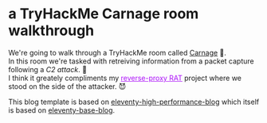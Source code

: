 # a TryHackMe Carnage room walkthrough

We're going to walk through a TryHackMe room called <a href="https://tryhackme.com/room/c2carnage">Carnage</a> 👹.</br>
In this room we're tasked with retreiving information from a packet capture following a *C2 attack*. 🔎</br>
I think it greately compliments my <a style="color: #ac12f9" href="https://r-proxy-rat.netlify.app/">reverse-proxy RAT</a> project where we stood on the side of the attacker. 😈

This blog template is based on [eleventy-high-performance-blog](https://www.industrialempathy.com/posts/eleventy-high-performance-blog/) which itself is based on [eleventy-base-blog](https://github.com/11ty/eleventy-base-blog).
